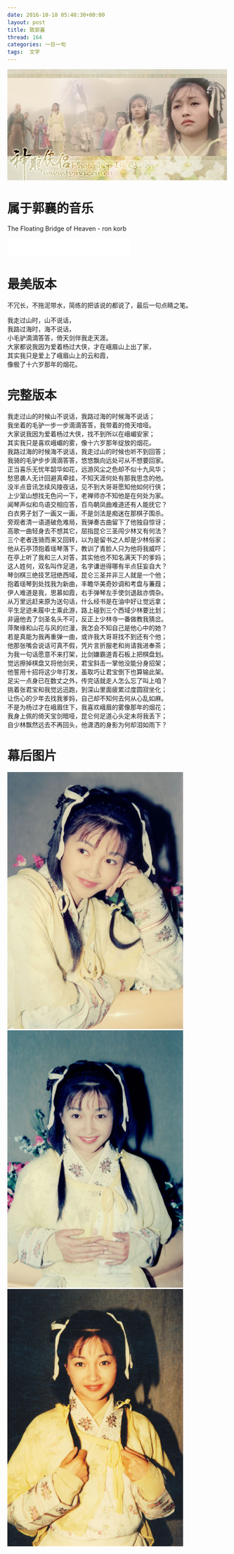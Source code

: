 ```yaml
---
date: 2016-10-18 05:48:30+00:00
layout: post
title: 致郭襄
thread: 164
categories: 一日一句
tags:  文字
---
```


![李绮红版郭襄](/assets/guoxiang2.jpg)

# 属于郭襄的音乐
The Floating Bridge of Heaven - ron korb

<iframe frameborder="no" border="0" marginwidth="0" marginheight="0" width=280 height=40 allowtransparency="yes" src="/assets/Ron Korb - The Floating Bridge of Heaven.mp3"></iframe>


# 最美版本
不冗长，不拖泥带水，简练的把该说的都说了，最后一句点睛之笔。
>
我走过山时，山不说话，  
我路过海时，海不说话，  
小毛驴滴滴答答，倚天剑伴我走天涯。  
大家都说我因为爱着杨过大侠，才在峨眉山上出了家，  
其实我只是爱上了峨眉山上的云和霞，  
像极了十六岁那年的烟花。  

# 完整版本

>
我走过山的时候山不说话，我路过海的时候海不说话；  
我坐着的毛驴一步一步滴滴答答，我带着的倚天喑哑。  
大家说我因为爱着杨过大侠，找不到所以在峨嵋安家；  
其实我只是喜欢峨嵋的雾，像十六岁那年绽放的烟花。  
我路过海的时候海不说话，我走过山的时候也听不到回答；  
我骑的毛驴步步滴滴答答，悠悠飘向远处可从不想要回家。  
正当喜乐无忧年韶华如花，远游风尘之色却不似十九风华；  
愁思袭人无计回避真牵挂，不知天涯何处有那我思念的他。  
没半点音讯怎续风陵夜话，见不到大哥哥愿知他如何行侠；  
上少室山想找无色问一下，老禅师亦不知他是在何处为家。  
闻琴声似和鸟语交相应答，百鸟朝凤曲难道还有人能抚它？  
白衣男子划了一画又一画，不是剑法是痴迷在那棋子围杀。  
旁观者清一语道破危难局，我弹奏古曲留下了他独自惊讶；  
高歌一曲轻身去不想其它，屈指昆仑三圣闯少林又有何法？  
三个老者连骑而来又回转，以为是留书之人却是少林俗家；  
他从石亭顶抱着瑶琴落下，教训了青脸人只为他将我威吓；  
在亭上听了我和三人对答，其实他也不知名满天下的爹妈；  
这人姓何，双名叫作足道，名字谦逊得哪有半点狂妄自大？  
琴剑棋三绝技艺冠绝西域，昆仑三圣并非三人就是一个他；  
抱着瑶琴到处找我为新曲，丰瞻华美奇妙调和考盘与蒹葭；  
伊人难道是我，思慕如霞，右手弹琴左手使剑退敌亦惆杂。  
从万里远赶来原为送句话，什么经书是在油中好让觉远拿；  
平生足迹未履中土乘此游，路上碰到三个西域少林要比划；  
非逼他去了剑圣名头不可，反正上少林寺一番做教我猜岔。  
萍聚缘和山花与风的烂漫，我怎会不知自己是他心中的她？  
若是真能为我再重弹一曲，或许我大哥哥找不到还有个他；  
他那张嘴会说话可真不假，凭片言折服老和尚请我进奉茶；  
为我一句话愿意不来打架，比剑嫌霸道青石板上把棋盘划。  
觉远擦掉棋盘又将他剑夹，君宝斜击一掌他没能分身招架；  
他誓用十招将这少年打发，虽取巧让君宝倒下也算输此架。  
足尖一点身已在数丈之外，传完话就走人怎么忘了叫上咱？  
挑着张君宝和我觉远迅跑，到深山里面疲累过度圆寂坐化；  
让伤心的少年去找我爹妈，自己却不知何去何从心乱如麻。  
不是为杨过才在峨眉住下，我喜欢峨眉的雾像那年的烟花；  
我身上佩的倚天宝剑暗哑，昆仑何足道心头定未将我丢下；  
自少林飘然远去不再回头，他潇洒的身影为何却泪如雨下？  


# 幕后图片
<img src="/assets/guoxiang1.jpg" width=400 />
<img src="/assets/guoxiang3.jpg" width=400 />
<img src="/assets/guoxiang4.jpg" width=400 />




